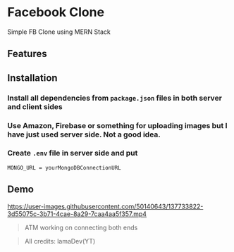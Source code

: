# Facebook Clone

Simple FB Clone using MERN Stack

## Features

## Installation

### Install all dependencies from `package.json` files in both server and client sides

### Use Amazon, Firebase or something for uploading images but I have just used server side. Not a good idea.

### Create `.env` file in server side and put

```
MONGO_URL = yourMongoDBConnectionURL
```

## Demo

https://user-images.githubusercontent.com/50140643/137733822-3d55075c-3b71-4cae-8a29-7caa4aa5f357.mp4

> ATM working on connecting both ends

> All credits: lamaDev(YT)
